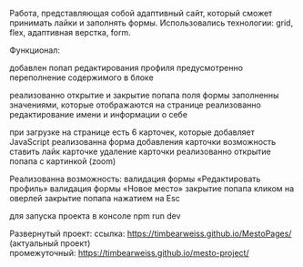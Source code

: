 Работа, представляющая собой адаптивный сайт, который сможет принимать лайки и заполнять формы.
Использовались технологии: grid, flex, адаптивная верстка, form.

Функционал:

добавлен попап редактирования профиля
предусмотренно переполнение содержимого в блоке

реализованно открытие и закрытие попапа
поля формы заполненны значениями, которые отображаются на странице
реализованно редактирование имени и информации о себе

при загрузке на странице есть 6 карточек, которые добавляет JavaScript
реализованна форма добавления карточки
возможность ставить лайк карточке
удаление карточки
реализованно открытие попапа с картинкой (zoom)

Реализованна возможность:
валидация формы «Редактировать профиль»
валидация формы «Новое место»
закрытие попапа кликом на оверлей
закрытие попапа нажатием на Esc


для запуска проекта в консоле npm run dev

Развернутый проект:
ссылка: https://timbearweiss.github.io/MestoPages/  (актуальный проект)  
промежуточный: https://timbearweiss.github.io/mesto-project/
